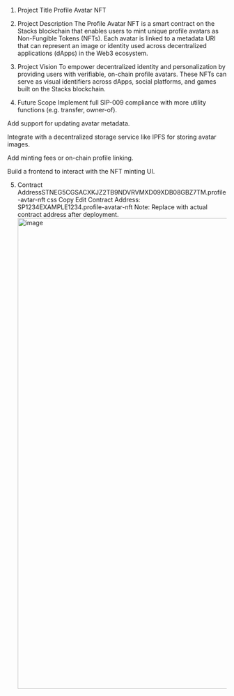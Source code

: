 1. Project Title
Profile Avatar NFT

2. Project Description
The Profile Avatar NFT is a smart contract on the Stacks blockchain that enables users to mint unique profile avatars as Non-Fungible Tokens (NFTs). Each avatar is linked to a metadata URI that can represent an image or identity used across decentralized applications (dApps) in the Web3 ecosystem.

3. Project Vision
To empower decentralized identity and personalization by providing users with verifiable, on-chain profile avatars. These NFTs can serve as visual identifiers across dApps, social platforms, and games built on the Stacks blockchain.

4. Future Scope
Implement full SIP-009 compliance with more utility functions (e.g. transfer, owner-of).

Add support for updating avatar metadata.

Integrate with a decentralized storage service like IPFS for storing avatar images.

Add minting fees or on-chain profile linking.

Build a frontend to interact with the NFT minting UI.

5. Contract AddressSTNEG5CGSACXKJZ2TB9NDVRVMXD09XDB08GBZ7TM.profile-avtar-nft
css
Copy
Edit
Contract Address: SP1234EXAMPLE1234.profile-avatar-nft
Note: Replace with actual contract address after deployment.<img width="1920" height="1080" alt="image" src="https://github.com/user-attachments/assets/76962c49-62d2-499b-b0a2-7f694989363f" />

